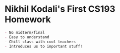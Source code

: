 # Nikhil Kodali's First CS193 Homework

```markdown
- No midterm/final
- Easy to understand
- Chill class with cool teachers
- Introduces us to important stuff!
```

